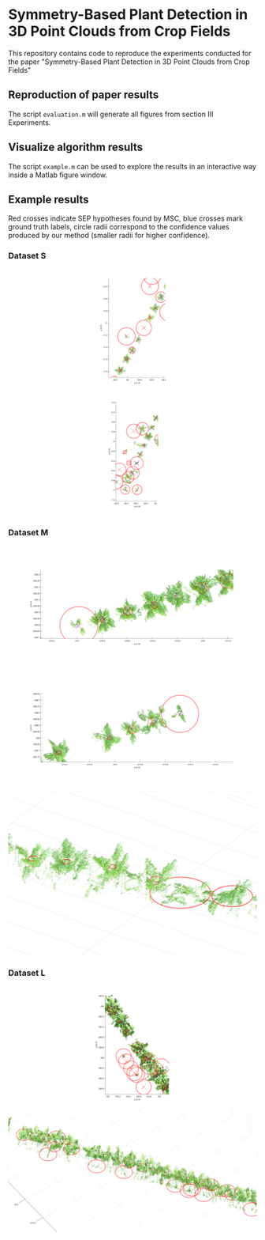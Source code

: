 # Symmetry-Based Plant Detection in 3D Point Clouds from Crop Fields

This repository contains code to reproduce the experiments conducted for the paper "Symmetry-Based Plant Detection in 3D Point Clouds from Crop Fields"

## Reproduction of paper results
The script `evaluation.m` will generate all figures from section III Experiments.

## Visualize algorithm results
The script `example.m` can be used to explore the results in an interactive way inside a Matlab figure window.

## Example results
Red crosses indicate SEP hypotheses found by MSC, blue crosses mark ground truth labels, circle radii correspond to the confidence values produced by our method (smaller radii for higher confidence).

### Dataset S
![](images/example_s_1.png)
![](images/example_s_2.png)
### Dataset M
![](images/example_m_1.png)
![](images/example_m_2.png)
![](images/example_m_3d_1.png)
### Dataset L
![](images/example_l_1.png)
![](images/example_l_3d_1.png)

